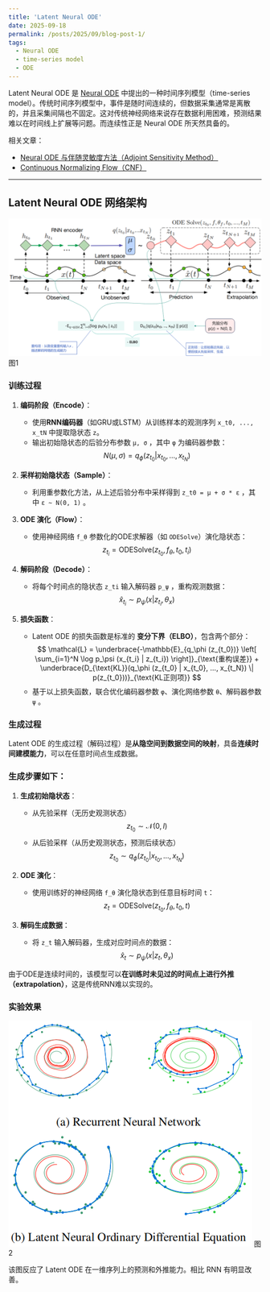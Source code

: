 ```yaml
---
title: 'Latent Neural ODE'
date: 2025-09-18
permalink: /posts/2025/09/blog-post-1/
tags:
  - Neural ODE
  - time-series model
  - ODE
---
```


Latent Neural ODE 是 [Neural ODE](https://arxiv.org/abs/1806.07366v5) 中提出的一种时间序列模型（time-series model）。传统时间序列模型中，事件是随时间连续的，但数据采集通常是离散的，并且采集间隔也不固定。这对传统神经网络来说存在数据利用困难，预测结果难以在时间线上扩展等问题。而连续性正是 Neural ODE 所天然具备的。

相关文章：
* [Neural ODE 与伴随灵敏度方法（Adjoint Sensitivity Method）](/posts/2025/08/blog-post-1)
* [Continuous Normalizing Flow（CNF）](/posts/2025/08/blog-post-4)

---

## Latent Neural ODE 网络架构

![Illustration Latent Neural ODE](/images/202509/latent-ode.png)
图1

### 训练过程

1. **编码阶段（Encode）**：
   - 使用**RNN编码器**（如GRU或LSTM）从训练样本的观测序列 ` x_t0, ..., x_tN ` 中提取隐状态 `z`。
   - 输出初始隐状态的后验分布参数 `μ, σ` ，其中 `φ` 为编码器参数：
     $$
     N(\mu, \sigma) = q_\phi (z_{t_0} | x_{t_0}, ..., x_{t_N})
     $$

2. **采样初始隐状态（Sample）**：
   - 利用重参数化方法，从上述后验分布中采样得到 `z_t0 = μ + σ * ε` ，其中 `ε ~ N(0, 1)` 。

3. **ODE 演化（Flow）**：
   - 使用神经网络 `f_θ` 参数化的ODE求解器（如 `ODESolve`）演化隐状态：
     $$
     z_{t_i} = \text{ODESolve}(z_{t_0}, f_\theta, t_0, t_i)
     $$

4. **解码阶段（Decode）**：
   - 将每个时间点的隐状态 `z_ti` 输入解码器 `p_ψ` ，重构观测数据：
     $$
     \hat{x}_{t_i} \sim p_\psi (x | z_{t_i}, \theta_x)
     $$

5. **损失函数**：
   - Latent ODE 的损失函数是标准的 **变分下界（ELBO）**，包含两个部分：
    $$
    \mathcal{L} = \underbrace{-\mathbb{E}_{q_\phi (z_{t_0})} \left[ \sum_{i=1}^N \log p_\psi (x_{t_i} | z_{t_i}) \right]}_{\text{重构误差}} + \underbrace{D_{\text{KL}}(q_\phi (z_{t_0} | x_{t_0}, ..., x_{t_N}) \| p(z_{t_0}))}_{\text{KL正则项}}
    $$
   - 基于以上损失函数，联合优化编码器参数 `φ`、演化网络参数 `θ`、解码器参数 `ψ` 。

### 生成过程

Latent ODE 的生成过程（解码过程）是**从隐空间到数据空间的映射**，具备**连续时间建模能力**，可以在任意时间点生成数据。

### 生成步骤如下：

1. **生成初始隐状态**：
   - 从先验采样（无历史观测状态）
     $$
     z_{t_0} \sim \mathcal{N}(0, I)
     $$
   - 从后验采样（从历史观测状态，预测后续状态）
     $$
     z_{t_0} \sim q_\phi (z_{t_0} | x_{t_0}, ..., x_{t_N})
     $$

2. **ODE 演化**：
   - 使用训练好的神经网络 `f_θ` 演化隐状态到任意目标时间 `t`：
     $$
     z_t = \text{ODESolve}(z_{t_0}, f_\theta, t_0, t)
     $$

3. **解码生成数据**：
   - 将 `z_t` 输入解码器，生成对应时间点的数据：
     $$
     \hat{x}_t \sim p_\psi (x | z_t, \theta_x)
     $$

由于ODE是连续时间的，该模型可以**在训练时未见过的时间点上进行外推（extrapolation）**，这是传统RNN难以实现的。

### 实验效果

![Illustration Latent Neural ODE](/images/202509/latent-ode-2.png)
图2

该图反应了 Latent ODE 在一维序列上的预测和外推能力。相比 RNN 有明显改善。
